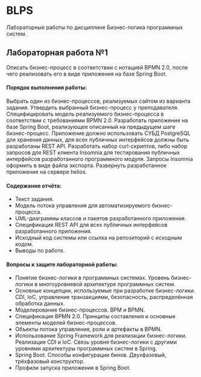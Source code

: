 # BLPS
Лабораторные работы по дисциплине Бизнес-логика программных систем. 

## Лабораторная работа №1

Описать бизнес-процесс в соответствии с нотацией BPMN 2.0, после чего реализовать его в виде приложения на базе Spring Boot.

#### Порядок выполнения работы:

Выбрать один из бизнес-процессов, реализуемых сайтом из варианта задания.
Утвердить выбранный бизнес-процесс у преподавателя.
Специфицировать модель реализуемого бизнес-процесса в соответствии с требованиями BPMN 2.0.
Разработать приложение на базе Spring Boot, реализующее описанный на предыдущем шаге бизнес-процесс. Приложение должно использовать СУБД PostgreSQL для хранения данных, для всех публичных интерфейсов должны быть разработаны REST API.
Разработать набор curl-скриптов, либо набор запросов для REST клиента Insomnia для тестирования публичных интерфейсов разработанного программного модуля. Запросы Insomnia оформить в виде файла экспорта.
Развернуть разработанное приложение на сервере helios.


#### Содержание отчёта:

- Текст задания.
- Модель потока управления для автоматизируемого бизнес-процесса.
- UML-диаграммы классов и пакетов разработанного приложения.
- Спецификация REST API для всех публичных интерфейсов разработанного приложения.
- Исходный код системы или ссылка на репозиторий с исходным кодом.
- Выводы по работе.
  
#### Вопросы к защите лабораторной работы:

- Понятие бизнес-логики в программных системах. Уровень бизнес-логики в многоуровневой архитектуре программных систем.
- Основные концепции, используемые при разработке бизнес-логики. CDI, IoC, управление транзакциями, безопасность, распределённая обработка данных.
- Моделирование бизнес-процессов. BPM и BPMN.
- Спецификация BPMN 2.0. Принципы составления и основные элементы моделей бизнес-процессов.
- Объекты потока управления, роли и артефакты в BPMN.
- Использование Spring Framework для реализации бизнес-логики. Реализация CDI и IoC. Связь уровня бизнес-логики с другими уровнями архитектуры программных систем в Spring.
- Spring Boot. Способы конфигурации бинов. Двухфазовый, трёхфазовый конструктор.
- Профили запуска приложения в Spring Boot.


